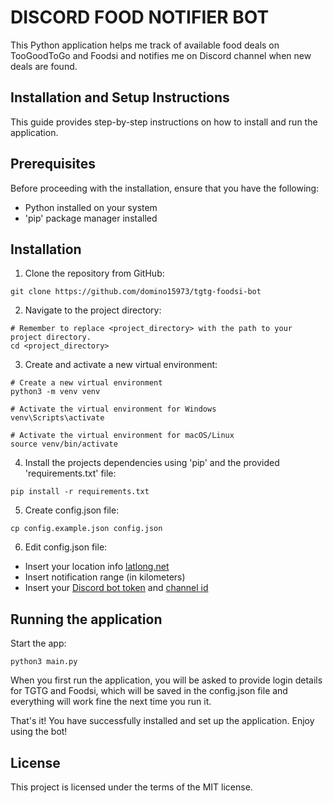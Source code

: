 # DISCORD FOOD NOTIFIER BOT

This Python application helps me track of available food deals on TooGoodToGo and Foodsi and notifies me on Discord channel when new deals are found.

## Installation and Setup Instructions

This guide provides step-by-step instructions on how to install and run the application.

## Prerequisites

Before proceeding with the installation, ensure that you have the following:

* Python installed on your system
* 'pip' package manager installed

## Installation

1. Clone the repository from GitHub:
```console
git clone https://github.com/domino15973/tgtg-foodsi-bot
```
2. Navigate to the project directory:
```console
# Remember to replace <project_directory> with the path to your project directory.
cd <project_directory>
```
3. Create and activate a new virtual environment:
```console
# Create a new virtual environment
python3 -m venv venv

# Activate the virtual environment for Windows
venv\Scripts\activate

# Activate the virtual environment for macOS/Linux
source venv/bin/activate
```
4. Install the projects dependencies using 'pip' and the provided 'requirements.txt' file:
```console
pip install -r requirements.txt
```
5. Create config.json file:
```console
cp config.example.json config.json
```
6. Edit config.json file:
* Insert your location info [latlong.net](https://www.latlong.net/)
* Insert notification range (in kilometers)
* Insert your [Discord bot token](https://github.com/reactiflux/discord-irc/wiki/Creating-a-discord-bot-&-getting-a-token) and [channel id](https://support.discord.com/hc/en-us/articles/206346498-Where-can-I-find-my-User-Server-Message-ID-)

## Running the application
Start the app:
```console
python3 main.py
```
When you first run the application, you will be asked to provide login details for TGTG and Foodsi, which will be saved in the config.json file and everything will work fine the next time you run it.

That's it! You have successfully installed and set up the application. Enjoy using the bot!

## License
This project is licensed under the terms of the MIT license.
